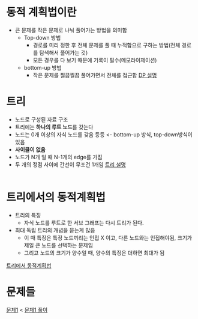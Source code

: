 # 동적 계획법이란
* 큰 문제를 작은 문제로 나눠 풀어가는 방법을 의미함
  * Top-down 방법
    * 경로를 미리 정한 후 전체 문제를 풀 때 누적합으로 구하는 방법(전체 경로를 탐색해서 풀어가는 것)
    * 모든 경우를 다 보기 때문에 기록이 필수(메모라이제이션)
  * bottom-up 방법
    * 작은 문제를 찔끔찔끔 풀어가면서 전체를 접근함
[DP 설명](https://hongjw1938.tistory.com/47)

# 트리
* 노드로 구성된 자료 구조
* 트리에는 <b>하나의 루트 노드</b>를 갖는다
* 노드는 0개 이상의 자식 노드를 갖음 등등 <- bottom-up 방식, top-down방식이 있음
* <b>사이클이 없음</b>
* 노드가 N개 일 때 N-1개의 edge를 가짐
* 두 개의 정점 사이에 간선이 무조건 1개임
[트리 설명](https://gmlwjd9405.github.io/2018/08/12/data-structure-tree.html)
<br><br>


# 트리에서의 동적계획법
* 트리의 특징
  * 자식 노드를 루트로 한 서브 그래프는 다시 트리가 된다.
* 최대 독립 트리의 개념을 묻는게 많음
  * 이 때 특징은 특정 노드끼리는 인접 X 이고, 다른 노드와는 인접해야됨, 크기가 제일 큰 노드를 선택하는 문제임
  * 그리고 노드의 크기가 양수일 때, 양수의 특징은 더하면 최대가 됨


[트리에서 동적계획법](https://chanhuiseok.github.io/posts/algo-56/)

# 문제들
[문제1](https://www.acmicpc.net/problem/15681) <
[문제1 풀이](https://github.com/Jiwon96/baekjoon/blob/main/%EB%B0%B1%EC%A4%80/Gold/2213.%E2%80%85%ED%8A%B8%EB%A6%AC%EC%9D%98%E2%80%85%EB%8F%85%EB%A6%BD%EC%A7%91%ED%95%A9/.md)
